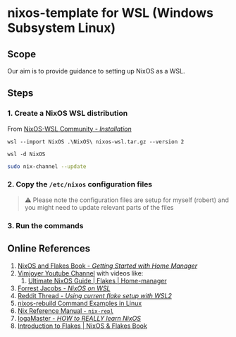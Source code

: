 # nixos-template for WSL (Windows Subsystem Linux)

## Scope

Our aim is to provide guidance to setting up NixOS as a WSL.

## Steps

### 1. Create a NixOS WSL distribution 

From [NixOS-WSL Community - _Installation_](https://nix-community.github.io/NixOS-WSL/install.html)

```PS
wsl --import NixOS .\NixOS\ nixos-wsl.tar.gz --version 2
```

```PS
wsl -d NixOS
```

```bash
sudo nix-channel --update
```

### 2. Copy the `/etc/nixos` configuration files

> :warning: Please note the configuration files are setup for myself (robert) and you might need to update relevant parts of the files 


### 3. Run the commands



## Online References

1. [NixOS and Flakes Book - _Getting Started with Home Manager_](https://nixos-and-flakes.thiscute.world/nixos-with-flakes/start-using-home-manager)
2. [Vimjoyer Youtube Channel](https://www.youtube.com/@vimjoyer) with videos like:
    1. [Ultimate NixOS Guide | Flakes | Home-manager](https://www.youtube.com/watch?v=a67Sv4Mbxmc&ab_channel=Vimjoyer)
3. [Forrest Jacobs - _NixOS on WSL_](https://forrestjacobs.com/nixos-on-wsl/)
4. [Reddit Thread - _Using current flake setup with WSL2_](https://www.reddit.com/r/NixOS/comments/12po37r/using_current_flake_setup_with_wsl2/)
5. [nixos-rebuild Command Examples in Linux](https://www.thegeekdiary.com/nixos-rebuild-command-examples-in-linux/)
6. [Nix Reference Manual - `nix-repl`](https://nix.dev/manual/nix/2.18/command-ref/new-cli/nix3-repl)
7. [IogaMaster - _HOW to REALLY learn NixOS_](https://www.youtube.com/watch?v=1ED9b7ERTzI&ab_channel=IogaMaster)
8. [Introduction to Flakes | NixOS & Flakes Book](https://nixos-and-flakes.thiscute.world/nixos-with-flakes/introduction-to-flakes)
